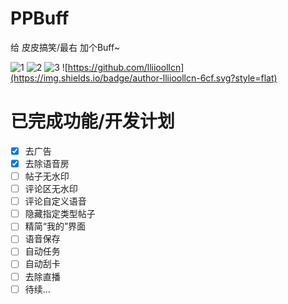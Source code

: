 # PPBuff

给 皮皮搞笑/最右 加个Buff~

![1](https://img.shields.io/github/stars/lliioollcn/PPBuff)
![2](https://img.shields.io/github/downloads/Xposed-Modules-Repo/cn.lliiooll.pphelper/total)
![3](https://img.shields.io/github/v/release/Xposed-Modules-Repo/cn.lliiooll.pphelper)
![https://github.com/lliioollcn](https://img.shields.io/badge/author-lliioollcn-6cf.svg?style=flat)

# 已完成功能/开发计划

- [x] 去广告
- [x] 去除语音房
- [ ] 帖子无水印
- [ ] 评论区无水印
- [ ] 评论自定义语音
- [ ] 隐藏指定类型帖子
- [ ] 精简“我的”界面
- [ ] 语音保存
- [ ] 自动任务
- [ ] 自动刮卡
- [ ] 去除直播
- [ ] 待续...